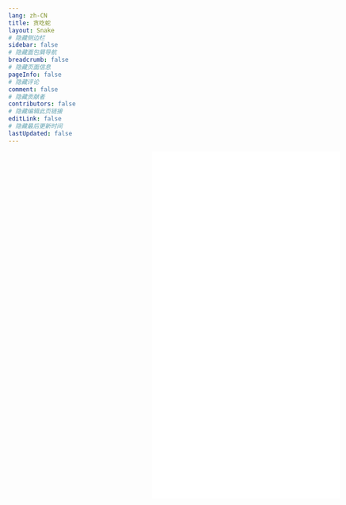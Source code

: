 ```yaml
---
lang: zh-CN
title: 贪吃蛇
layout: Snake
# 隐藏侧边栏
sidebar: false
# 隐藏面包屑导航
breadcrumb: false
# 隐藏页面信息
pageInfo: false
# 隐藏评论
comment: false
# 隐藏贡献者
contributors: false
# 隐藏编辑此页链接
editLink: false
# 隐藏最后更新时间
lastUpdated: false
---
```

<div style='width:100vw;height:100vh;display:flex;overflow:hidden;'>
  <iframe id="iframe" height="700px" width="380px" frameborder=0 allowfullscreen="true" src="/dist/index.html" style='margin:0 auto'></iframe>
</div>
